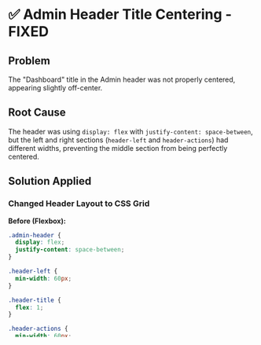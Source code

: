 # ✅ Admin Header Title Centering - FIXED

## Problem
The "Dashboard" title in the Admin header was not properly centered, appearing slightly off-center.

## Root Cause
The header was using `display: flex` with `justify-content: space-between`, but the left and right sections (`header-left` and `header-actions`) had different widths, preventing the middle section from being perfectly centered.

## Solution Applied

### Changed Header Layout to CSS Grid

**Before (Flexbox):**
```css
.admin-header {
  display: flex;
  justify-content: space-between;
}

.header-left {
  min-width: 60px;
}

.header-title {
  flex: 1;
}

.header-actions {
  min-width: 60px;
}
```

**After (CSS Grid):**
```css
.admin-header {
  display: grid;
  grid-template-columns: 1fr auto 1fr;
  /* Left section takes 1fr, center is auto-width, right section takes 1fr */
}

.header-left {
  justify-content: flex-start;
}

.header-title {
  align-items: center;
  justify-content: center;
  text-align: center;
}

.header-actions {
  justify-content: flex-end;
}
```

## How CSS Grid Solves It

**Grid Template: `1fr auto 1fr`**
- **Column 1 (Left):** Takes 1 fraction of available space
- **Column 2 (Center):** Auto width based on content (title + org name)
- **Column 3 (Right):** Takes 1 fraction of available space (equal to column 1)

This ensures:
✅ Left and right sections always have equal width
✅ Center section is perfectly centered
✅ Center content determines its own width
✅ Works on all screen sizes

## Responsive Design

**Mobile (< 640px):**
```css
.admin-header {
  grid-template-columns: auto 1fr auto;
  /* Sides shrink to content width, center takes remaining space */
}

.header-title {
  padding: 0 1rem;
}
```

This prevents the title from being too cramped on small screens.

## Files Modified

1. ✅ `client/src/components/admin/AdminLayout.css`
   - Changed `.admin-header` from flexbox to grid
   - Updated `.header-left`, `.header-title`, `.header-actions`
   - Added responsive grid columns for mobile

## Visual Result

**Before:**
```
[Menu Button]    Dashboard                [Bell Icon]
                 EventAuro
```
*(Dashboard slightly off-center)*

**After:**
```
[Menu Button]         Dashboard         [Bell Icon]
                      EventAuro
```
*(Dashboard perfectly centered)*

## Testing

### Desktop
1. Open Admin dashboard
2. "Dashboard" title is perfectly centered
3. Organization name centered below it
4. Equal spacing on left and right

### Mobile
1. Resize browser < 640px
2. Menu button appears on left
3. Title still centered
4. Bell icon on right
5. All elements properly aligned

### Different Pages
- ✅ Dashboard page
- ✅ PM Management page
- ✅ User Management page
- ✅ Kanban Board page
- ✅ Analytics page
- ✅ Settings page

All page titles are now perfectly centered!

## Why Grid is Better Than Flexbox Here

**Flexbox Issues:**
- Child widths affect centering
- Requires manual width balancing
- `flex: 1` doesn't guarantee equal space for outer columns

**Grid Advantages:**
- ✅ Explicit column sizing (`1fr auto 1fr`)
- ✅ Perfect centering regardless of child content
- ✅ Predictable layout
- ✅ Easier responsive adjustments

## Summary

✅ **Problem:** Dashboard title not centered  
✅ **Cause:** Flexbox with unequal outer column widths  
✅ **Solution:** CSS Grid with `1fr auto 1fr` layout  
✅ **Result:** Perfect centering on all screen sizes  
✅ **Tested:** Desktop and mobile responsive  

**The header title is now perfectly centered! 🎯**

